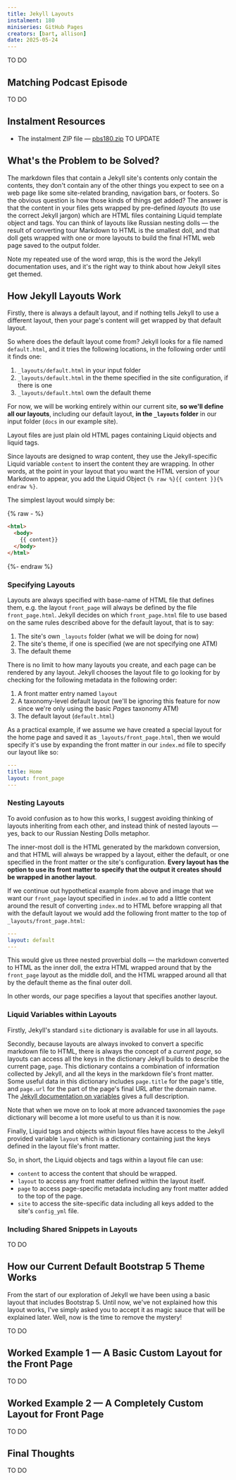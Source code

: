 ```yaml
---
title: Jekyll Layouts
instalment: 180
miniseries: GitHub Pages
creators: [bart, allison]
date: 2025-05-24
---
```


TO DO

## Matching Podcast Episode

TO DO

## Instalment Resources

- The instalment ZIP file — [pbs180.zip](./assets/pbs180.zip) TO UPDATE

## What's the Problem to be Solved?

The markdown files that contain a Jekyll site's contents only contain the contents, they don't contain any of the other things you expect to see on a web page like some site-related branding, navigation bars, or footers. So the obvious question is how those kinds of things get added? The answer is that the content in your files gets wrapped by pre-defined *layouts* (to use the correct Jekyll jargon) which are HTML files containing Liquid template object and tags. You can think of layouts like Russian nesting dolls —  the result of converting tour Markdown to HTML is the smallest doll, and that doll gets wrapped with one or more layouts to build the final HTML web page saved to the output folder.

Note my repeated use of the word *wrap*, this is the word the Jekyll documentation uses, and it's the right way to think about how Jekyll sites get themed.

## How Jekyll Layouts Work

Firstly, there is always a default layout, and if nothing tells Jekyll to use a different layout, then your page's content will get wrapped by that default layout.

So where does the default layout come from? Jekyll looks for a file named `default.html`, and it tries the following locations, in the following order until it finds one:

1.  `_layouts/default.html` in your input folder
2. `_layouts/default.html` in the theme specified in the site configuration, if there is one
3. `_layouts/default.html` own the default theme

For now, we will be working entirely within our current site, **so we'll define all our layouts**, including our default layout, **in the `_layouts` folder** in our input folder (`docs` in our example site).

Layout files are just plain old HTML pages containing Liquid objects and liquid tags.

Since layouts are designed to wrap content, they use the Jekyll-specific Liquid variable `content` to insert the content they are wrapping. In other words, at the point in your layout that you want the HTML version of your Markdown to appear, you add the Liquid Object `{% raw %}{{ content }}{% endraw %}`.

The simplest layout would simply be:

{% raw - %}
```html
<html>
  <body>
    {{ content}}
  </body>
</html>
```
{%- endraw %}


### Specifying Layouts

Layouts are always specified with base-name of HTML file that defines them, e.g. the layout `front_page` will always be defined by the file `front_page.html`. Jekyll decides on which `front_page.html` file to use based on the same rules described above for the default layout, that is to say:

1. The site's own `_layouts` folder (what we will be doing for now)
2. The site's theme, if one is specified (we are not specifying one ATM)
3. The default theme

There is no limit to how many layouts you create, and each page can be rendered by any layout. Jekyll chooses the layout file to go looking for by checking for the following metadata in the following order:

1. A front matter entry named `layout`
2. A taxonomy-level default layout (we'll be ignoring this feature for now since we're only using the basic *Pages* taxonomy ATM)
3. The default layout (`default.html`)

As a practical example, if we assume we have created a special layout for the home page and saved it as `_layouts/front_page.html`, then we would specify it's use by expanding the front matter in our `index.md` file to specify our layout like so:

```yaml
---
title: Home
layout: front_page
---
```



### Nesting Layouts

To avoid confusion as to how this works, I suggest avoiding thinking of layouts inheriting from each other, and instead think of nested layouts — yes, back to our Russian Nesting Dolls metaphor.

The inner-most doll is the HTML generated by the markdown conversion, and that HTML will always be wrapped by a layout, either the default, or one specified in the front matter or the site's configuration. **Every layout has the option to use its front matter to specify that the output it creates should be wrapped in another layout**.

If we continue out hypothetical example from above and image that we want our `front_page` layout specified in `index.md` to add a little content around the result of converting `index.md` to HTML before wrapping all that with the default layout we would add the following front matter to the top of `_layouts/front_page.html`:

```yaml
---
layout: default
---
```

This would give us three nested proverbial dolls — the markdown converted to HTML as the inner doll, the extra HTML wrapped around that by the `front_page` layout as the middle doll, and the HTML wrapped around all that by the default theme as the final outer doll.

In other words, our page specifies a layout that specifies another layout.

### Liquid Variables within Layouts

Firstly, Jekyll's standard `site` dictionary is available for use in all layouts.

Secondly, because layouts are always invoked to convert a specific markdown file to HTML, there is always the concept of a *current page*, so layouts can access all the keys in the dictionary Jekyll builds to describe the current page, `page`. This dictionary contains a combination of information collected by Jekyll, and all the keys in the markdown file's front matter. Some useful data in this dictionary includes `page.title` for the page's title, and `page.url` for the part of the page's final URL after the domain name. The [Jekyll documentation on variables](https://jekyllrb.com/docs/variables/) gives a full description.

Note that when we move on to look at more advanced taxonomies the `page` dictionary will become a lot more useful to us than it is now.

Finally, Liquid tags and objects within layout files have access to the Jekyll provided variable `layout` which is a dictionary containing just the keys defined in the layout file's front matter.

So, in short, the Liquid objects and tags within a layout file can use:

* `content` to access the content that should be wrapped.
* `layout` to access any front matter defined within the layout itself.
* `page` to access page-specific metadata including any front matter added to the top of the page.
* `site` to access the site-specific data including all keys added to the site's `config_yml` file.

### Including Shared Snippets in Layouts

TO DO

## How our Current Default Bootstrap 5 Theme Works

From the start of our exploration of Jekyll we have been using a basic layout that includes Bootstrap 5. Until now, we've not explained how this layout works, I've simply asked you to accept it as magic sauce that will be explained later. Well, now is the time to remove the mystery!

TO DO

## Worked Example 1 — A Basic Custom Layout for the Front Page

TO DO

## Worked Example 2 — A Completely Custom Layout for Front Page

TO DO

## Final Thoughts

TO DO

